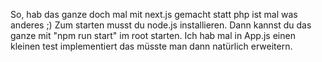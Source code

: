 So, hab das ganze doch mal mit next.js gemacht statt php ist mal was anderes ;) 
Zum starten musst du node.js installieren. Dann kannst du das ganze mit "npm run start" im root starten. Ich hab mal in App.js einen kleinen test implementiert das müsste man dann natürlich erweitern.
